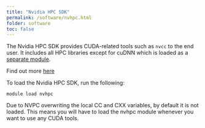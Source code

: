 ```yaml
---
title: "Nvidia HPC SDK"
permalink: /software/nvhpc.html
folder: software
toc: false
---
```


The Nvidia HPC SDK provides CUDA-related tools such as `nvcc` to the end user. It includes all HPC libraries except for cuDNN which is loaded as a [separate module](./cudnn.md).

Find out more [here](https://developer.nvidia.com/hpc-sdk)

To load the Nvidia HPC SDK, run the following:
```
module load nvhpc
```

Due to NVPC overwriting the local CC and CXX variables, by default it is not loaded. This means you will have to load the nvhpc module whenever you want to use any CUDA tools.